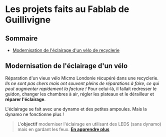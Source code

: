 # Les projets faits au Fablab de Guillivigne


## Sommaire

- [Modernisation de l'éclairage d'un vélo de recyclerie](#modernisation-de-léclairage-dun-vélo-de-recyclerie)


## Modernisation de l'éclairage d'un vélo

Réparation d'un vieux vélo Micmo Londonie récupéré dans une recyclerie. *Ils ne sont pas chers mais ont souvent pleins de réparations à faire, ce qui peut augmenter rapidement la facture !*
Pour celui-là, il fallait redresser le guidon, changer les chambres à air, régler les plateaux et le dérailleur et **réparer l'éclairage**. 

L'éclairage se fait avec une dynamo et des petites ampoules. Mais la dynamo ne fonctionne plus !

>L'**objectif** moderniser l'éclairage en utilisant des LEDS (sans dynamo) mais en gardant les feux.  **[En apprendre plus](bicycle_lighting/README.md)**


